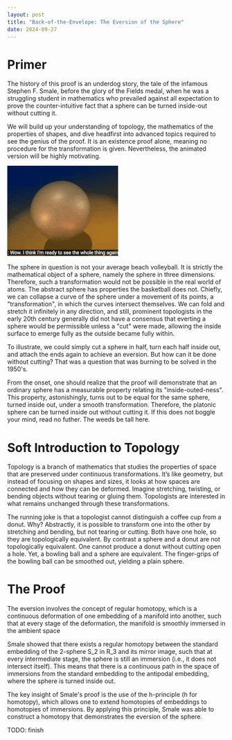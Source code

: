 ```yaml
---
layout: post
title: "Back-of-the-Envelope: The Eversion of the Sphere"
date: 2024-09-27
---
```


# Primer
The history of this proof is an underdog story, the tale of the infamous Stephen F. Smale, before the glory of the Fields medal, when he was a struggling student in mathematics who prevailed against all expectation to prove the counter-intuitive fact that a sphere can be turned inside-out without cutting it. 

We will build up your understanding of topology, the mathematics of the properties of shapes, and dive headfirst into advanced topics required to see the genius of the proof. It is an existence proof alone, meaning no procedure for the transformation is given. Nevertheless, the animated version will be highly motivating.

![evert-gif](/blog/assets/2024/eversion/eversion.gif)

The sphere in question is not your average beach volleyball. It is strictly the mathematical object of a sphere, namely the sphere in three dimensions. Therefore, such a transformation would not be possible in the real world of atoms. The abstract sphere has properties the basketball does not. Chiefly, we can collapse a curve of the sphere under a movement of its points, a "transformation", in which the curves intersect themselves. We can fold and stretch it infinitely in any direction, and still, prominent topologists in the early 20th century generally did not have a consensus that everting a sphere would be permissible unless a "cut" were made, allowing the inside surface to emerge fully as the outside became fully within. 

To illustrate, we could simply cut a sphere in half, turn each half inside out, and attach the ends again to achieve an eversion. But how can it be done without cutting? That was a question that was burning to be solved in the 1950's.

From the onset, one should realize that the proof will demonstrate that an ordinary sphere has a measurable property relating its "inside-outed-ness". This property, astonishingly, turns out to be equal for the same sphere, turned inside out, under a smooth transformation. Therefore, the platonic sphere can be turned inside out without cutting it. If this does not boggle your mind, read no futher. The weeds be tall here.

# Soft Introduction to Topology

Topology is a branch of mathematics that studies the properties of space that are preserved under continuous transformations. It’s like geometry, but instead of focusing on shapes and sizes, it looks at how spaces are connected and how they can be deformed. Imagine stretching, twisting, or bending objects without tearing or gluing them. Topologists are interested in what remains unchanged through these transformations.

The running joke is that a topologist cannot distinguish a coffee cup from a donut. Why? Abstractly, it is possible to transform one into the other by stretching and bending, but not tearing or cutting. Both have one hole, so they are topologically equivalent. By contrast a sphere and a donut are not topologically equivalent. One cannot produce a donut without cutting open a hole. Yet, a bowling ball and a sphere are equivalent. The finger-grips of the bowling ball can be smoothed out, yielding a plain sphere.  

# The Proof

The eversion involves the concept of regular homotopy, which is a continuous deformation of one embedding of a manifold into another, such that at every stage of the deformation, the manifold is smoothly immersed in the ambient space

Smale showed that there exists a regular homotopy between the standard embedding of the 2-sphere S_2 in R_3 and its mirror image, such that at every intermediate stage, the sphere is still an immersion (i.e., it does not intersect itself). This means that there is a continuous path in the space of immersions from the standard embedding to the antipodal embedding, where the sphere is turned inside out.

The key insight of Smale's proof is the use of the h-principle (h for homotopy), which allows one to extend homotopies of embeddings to homotopies of immersions. By applying this principle, Smale was able to construct a homotopy that demonstrates the eversion of the sphere.

TODO: finish 